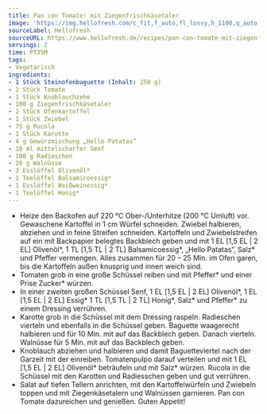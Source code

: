 ```yaml
---
title: Pan con Tomate! mit Ziegenfrischkäsetaler
image: 'https://img.hellofresh.com/c_fit,f_auto,fl_lossy,h_1100,q_auto,w_2600/hellofresh_s3/image/pan-con-tomate-mit-ziegenfrischkasetaler-b58cbc3c.jpg'
sourceLabel: Hellofresh
sourceURL: https://www.hellofresh.de/recipes/pan-con-tomate-mit-ziegenfrischkasetaler-62bb0400db5136734e05f1b3
servings: 2
time: PT35M
tags:
- Vegetarisch
ingredients:
- 1 Stück Steinofenbaguette (Inhalt: 250 g)
- 2 Stück Tomate
- 1 Stück Knoblauchzehe
- 100 g Ziegenfrischkäsetaler
- 2 Stück Ofenkartoffel
- 1 Stück Zwiebel
- 75 g Rucola
- 1 Stück Karotte
- 4 g Gewürzmischung „Hello Patatas“
- 10 ml mittelscharfer Senf
- 100 g Radieschen
- 20 g Walnüsse
- 3 Esslöffel Olivenöl*
- 1 Teelöffel Balsamicoessig*
- 1 Esslöffel Weißweinessig*
- 1 Teelöffel Honig*
---
```


- Heize den Backofen auf 220 °C Ober-/Unterhitze (200 °C Umluft) vor.  Gewaschene Kartoffel in 1 cm Würfel schneiden. Zwiebel halbieren, abziehen und in feine Streifen schneiden. Kartoffeln und Zwiebelstreifen auf ein mit Backpapier belegtes Backblech geben und mit 1 EL [1,5 EL | 2 EL] Olivenöl\*, 1 TL [1,5 TL | 2 TL] Balsamicoessig\*, „Hello Patatas“, Salz\* und Pfeffer vermengen. Alles zusammen für 20 – 25 Min. im Ofen garen, bis die Kartoffeln außen knusprig und innen weich sind.
- Tomaten grob in eine große Schüssel reiben und mit Pfeffer\* und einer Prise Zucker\* würzen.
- In einer zweiten großen Schüssel Senf, 1 EL [1,5 EL | 2 EL] Olivenöl\*, 1 EL [1,5 EL | 2 EL] Essig\* 1 TL [1,5 TL | 2 TL] Honig\*, Salz\* und Pfeffer\* zu einem Dressing verrühren.
- Karotte grob in die Schüssel mit dem Dressing raspeln. Radieschen vierteln und ebenfalls in die Schüssel geben. Baguette waagerecht halbieren und für 10 Min. mit auf das Backblech geben. Danach vierteln. Walnüsse für 5 Min. mit auf das Backblech geben.
- Knoblauch abziehen und halbieren und damit Baguetteviertel nach der Garzeit mit der  einreiben. Tomatenpulpo darauf verteilen und mit 1 EL [1,5 EL | 2 EL] Olivenöl\* beträufeln und mit Salz\* würzen. Rucola in die Schüssel mit den Karotten und Radiesschen geben und gut verrühren.
- Salat auf tiefen Tellern anrichten, mit den Kartoffelwürfeln und Zwiebeln toppen und mit Ziegenkäsetalern und Walnüssen garnieren. Pan con Tomate dazureichen und genießen.  Guten Appetit!
